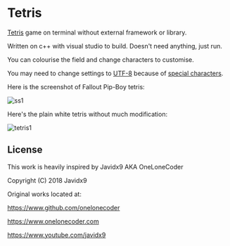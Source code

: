 # Tetris
[Tetris](https://en.wikipedia.org/wiki/Tetris#Gameplay) game on terminal without external framework or library. 

Written on c++ with visual studio to build. Doesn't need anything, just run.

You can colourise the field and change characters to customise.

You may need to change settings to [UTF-8](https://learn.microsoft.com/en-us/cpp/build/reference/utf-8-set-source-and-executable-character-sets-to-utf-8?view=msvc-170)
 because of [special characters](https://www.fileformat.info/info/charset/UTF-8/list.htm).


Here is the screenshot of Fallout Pip-Boy tetris:

![ss1](https://github.com/JhuMamba/Tetris/assets/73741766/0de64599-3227-4a81-9e37-affce04f3651)

Here's the plain white tetris without much modification:

![tetris1](https://github.com/JhuMamba/Tetris/assets/73741766/727f3b66-0709-4a80-93b3-71d66e5691d9)



License
-------
This work is heavily inspired by Javidx9 AKA OneLoneCoder

Copyright (C) 2018  Javidx9

Original works located at:

https://www.github.com/onelonecoder

https://www.onelonecoder.com

https://www.youtube.com/javidx9

